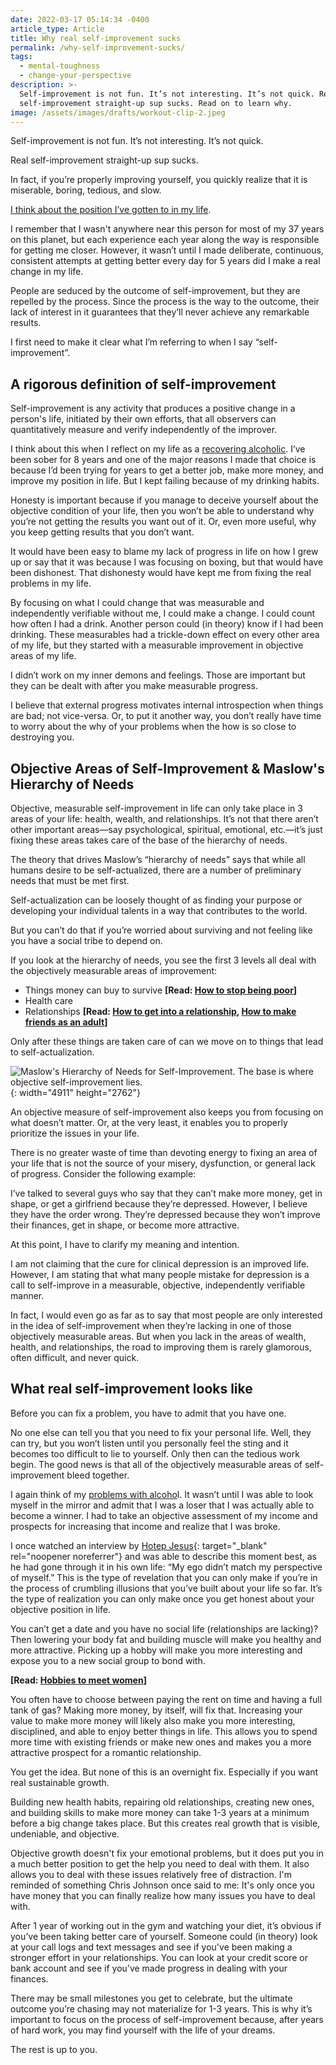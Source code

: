 ```yaml
---
date: 2022-03-17 05:14:34 -0400
article_type: Article
title: Why real self-improvement sucks
permalink: /why-self-improvement-sucks/
tags:
  - mental-toughness
  - change-your-perspective
description: >-
  Self-improvement is not fun. It’s not interesting. It’s not quick. Real
  self-improvement straight-up sup sucks. Read on to learn why.
image: /assets/images/drafts/workout-clip-2.jpeg
---
```

Self-improvement is not fun. It’s not interesting. It’s not quick.

Real self-improvement straight-up sup sucks.

In fact, if you’re properly improving yourself, you quickly realize that it is miserable, boring, tedious, and slow.

[I think about the position I’ve gotten to in my life](/change-your-life/).

I remember that I wasn't anywhere near this person for most of my 37 years on this planet, but each experience each year along the way is responsible for getting me closer. However, it wasn’t until I made deliberate, continuous, consistent attempts at getting better every day for 5 years did I make a real change in my life.

People are seduced by the outcome of self-improvement, but they are repelled by the process. Since the process is the way to the outcome, their lack of interest in it guarantees that they’ll never achieve any remarkable results.

I first need to make it clear what I’m referring to when I say “self-improvement”.&nbsp;

## A rigorous definition of self-improvement

Self-improvement is any activity that produces a positive change in a person's life, initiated by their own efforts, that all observers can quantitatively measure and verify independently of the improver.&nbsp;

I think about this when I reflect on my life as a [recovering alcoholic](/sobriety-benefits/). I’ve been sober for 8 years and one of the major reasons I made that choice is because I’d been trying for years to get a better job, make more money, and improve my position in life. But I kept failing because of my drinking habits.

Honesty is important because if you manage to deceive yourself about the objective condition of your life, then you won’t be able to understand why you’re not getting the results you want out of it. Or, even more useful, why you keep getting results that you don’t want.

It would have been easy to blame my lack of progress in life on how I grew up or say that it was because I was focusing on boxing, but that would have been dishonest. That dishonesty would have kept me from fixing the real problems in my life.&nbsp;

By focusing on what I could change that was measurable and independently verifiable without me, I could make a change. I could count how often I had a drink. Another person could (in theory) know if I had been drinking. These measurables had a trickle-down effect on every other area of my life, but they started with a measurable improvement in objective areas of my life.

I didn’t work on my inner demons and feelings. Those are important but they can be dealt with after you make measurable progress.

I believe that external progress motivates internal introspection when things are bad; not vice-versa. Or, to put it another way, you don’t really have time to worry about the why of your problems when the how is so close to destroying you.

## Objective Areas of Self-Improvement & Maslow's Hierarchy of Needs

Objective, measurable self-improvement in life can only take place in 3 areas of your life: health, wealth, and relationships. It’s not that there aren’t other important areas—say psychological, spiritual, emotional, etc.—it’s just fixing these areas takes care of the base of the hierarchy of needs.

The theory that drives Maslow’s “hierarchy of needs” says that while all humans desire to be self-actualized, there are a number of preliminary needs that must be met first.

Self-actualization can be loosely thought of as finding your purpose or developing your individual talents in a way that contributes to the world.

But you can’t do that if you’re worried about surviving and not feeling like you have a social tribe to depend on.&nbsp;

If you look at the hierarchy of needs, you see the first 3 levels all deal with the objectively measurable areas of improvement:

* Things money can buy to survive **\[Read: [How to stop being poor](/stop-being-poor/)\]**
* Health care
* Relationships **\[Read: [How to get into a relationship](/how-to-get-into-a-relationship/), [How to make friends as an adult](/how-to-make-friends-as-an-adult/)\]**

Only after these things are taken care of can we move on to things that lead to self-actualization.

![Maslow's Hierarchy of Needs for Self-Improvement. The base is where objective self-improvement lies.](/assets/images/drafts/maslow-s-hierarchy-of-needs--scalable-vector-illustration-655400474-5c6a47f246e0fb000165cb0a.jpeg "Maslow's Hierarchy of Needs for Self-Improvement"){: width="4911" height="2762"}

An objective measure of self-improvement also keeps you from focusing on what doesn’t matter. Or, at the very least, it enables you to properly prioritize the issues in your life.

There is no greater waste of time than devoting energy to fixing an area of your life that is not the source of your misery, dysfunction, or general lack of progress. Consider the following example:

I’ve talked to several guys who say that they can’t make more money, get in shape, or get a girlfriend because they’re depressed. However, I believe they have the order wrong. They’re depressed because they won’t improve their finances, get in shape, or become more attractive.

At this point, I have to clarify my meaning and intention.

I am not claiming that the cure for clinical depression is an improved life. However, I am stating that what many people mistake for depression is a call to self-improve in a measurable, objective, independently verifiable manner.

In fact, I would even go as far as to say that most people are only interested in the idea of self-improvement when they’re lacking in one of those objectively measurable areas. But when you lack in the areas of wealth, health, and relationships, the road to improving them is rarely glamorous, often difficult, and never quick.

## What real self-improvement looks like

Before you can fix a problem, you have to admit that you have one.

No one else can tell you that you need to fix your personal life. Well, they can try, but you won’t listen until you personally feel the sting and it becomes too difficult to lie to yourself. Only then can the tedious work begin. The good news is that all of the objectively measurable areas of self-improvement bleed together.

I again think of my [problems with alcoho](/how-to-know-if-you-have-a-drinking-problem/)l. It wasn’t until I was able to look myself in the mirror and admit that I was a loser that I was actually able to become a winner. I had to take an objective assessment of my income and prospects for increasing that income and realize that I was broke.

I once watched an interview by [Hotep Jesus](https://bryansharpe.co/){: target="_blank" rel="noopener noreferrer"} and was able to describe this moment best, as he had gone through it in his own life: “My ego didn’t match my perspective of myself.” This is the type of revelation that you can only make if you’re in the process of crumbling illusions that you’ve built about your life so far. It’s the type of realization you can only make once you get honest about your objective position in life.

You can’t get a date and you have no social life (relationships are lacking)? Then lowering your body fat and building muscle will make you healthy and more attractive. Picking up a hobby will make you more interesting and expose you to a new social group to bond with.

**\[Read: [Hobbies to meet women](/hobbies-to-meet-women/)\]**

You often have to choose between paying the rent on time and having a full tank of gas? Making more money, by itself, will fix that. Increasing your value to make more money will likely also make you more interesting, disciplined, and able to enjoy better things in life. This allows you to spend more time with existing friends or make new ones and makes you a more attractive prospect for a romantic relationship.

You get the idea. But none of this is an overnight fix. Especially if you want real sustainable growth.

Building new health habits, repairing old relationships, creating new ones, and building skills to make more money can take 1-3 years at a minimum before a big change takes place. But this creates real growth that is visible, undeniable, and objective.

Objective growth doesn't fix your emotional problems, but it does put you in a much better position to get the help you need to deal with them. It also allows you to deal with these issues relatively free of distraction. I'm reminded of something Chris Johnson once said to me: It's only once you have money that you can finally realize how many issues you have to deal with.

After 1 year of working out in the gym and watching your diet, it’s obvious if you’ve been taking better care of yourself. Someone could (in theory) look at your call logs and text messages and see if you've been making a stronger effort in your relationships. You can look at your credit score or bank account and see if you’ve made progress in dealing with your finances.

There may be small milestones you get to celebrate, but the ultimate outcome you’re chasing may not materialize for 1-3 years. This is why it’s important to focus on the process of self-improvement because, after years of hard work, you may find yourself with the life of your dreams.&nbsp;

The rest is up to you.
